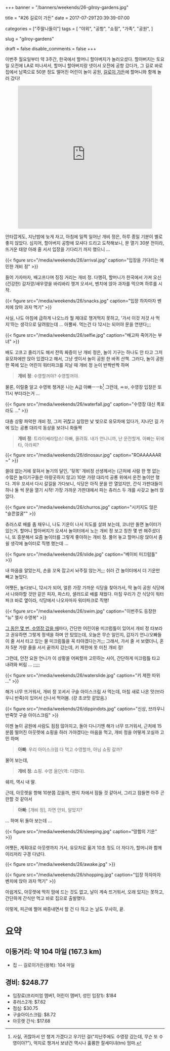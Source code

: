+++
banner = "/banners/weekends/26-gilroy-gardens.jpg"

title = "#26 길로이 가든"
date = 2017-07-29T20:39:39-07:00

categories = ["주말나들이"]
tags = [
    "야외",
    "공항",
    "쇼핑",
    "가족",
    "공원",
]

slug = "gilroy-gardens"

draft = false
disable_comments = false
+++

이번주 월요일부터 약 3주간, 한국에서 할머니 할아버지가 놀러오셨다. 할아버지는
토요일 오전에 LA로 떠나셔서, 할머니 할아버지랑 넷이서 오전에 공항 갔다가,
그 길로 바로 집에서 남쪽으로 50분 정도 떨어진 어린이 놀이 공원,
[길로이 가든](https://www.gilroygardens.org/)에 할머니와 함께 놀러 갔다!

<!--more-->

<figure>
<iframe src="https://www.google.com/maps/embed?pb=!1m18!1m12!1m3!1d3186.201019341095!2d-121.63124928433105!3d37.00500046384339!2m3!1f0!2f0!3f0!3m2!1i1024!2i768!4f13.1!3m3!1m2!1s0x808e1df89d8c43e1%3A0x3667230a2c7a94ff!2sGilroy+Gardens+Family+Theme+Park!5e0!3m2!1sen!2sus!4v1501385938839"
width="100%" height="450" frameborder="0" style="border:0" allowfullscreen></iframe>
</figure>

안타깝게도, 지난밤에 늦게 자고, 아침에 일찍 일어난 개비 정은, 하루 종일
기분이 별로 좋지 않았다. 심지어, 할아버지 공항에 모셔다 드리고 도착해보니,
문 열기 30분 전이라, 뜨거운 태양 아래 줄 서서 입장을 기다리기 까지 했으니 …

{{< figure
  src="/media/weekends/26/arrival.jpg"
  caption="입장을 기다리는 예민한 개비 정" >}}

들어 가자마자, 배고프다며 징징 거리는 개비 정. 다행히, 할머니가 한국에서
가져 오신 (건강한) 감자깡/새우깡을 바리바리 챙겨 오셔서, 벤치에 앉아 과자를
먹으며 하루를 시작.

{{< figure
  src="/media/weekends/26/snacks.jpg"
  caption="입장 하자마자 벤치에 앉아 과자 먹기" >}}

사실, 나도 아침에 급하게 나오느라 뭘 제대로 챙겨먹지 못하고, '가서 이것 저것
사 먹지'하는 생각으로 달려왔는데 … 아뿔싸. 먹는건 다 12시는 되어야 문을
연댄다;;;

{{< figure
  src="/media/weekends/26/selfie.jpg"
  caption="배고파 죽어가는 부녀" >}}

배도 고프고 졸리기도 해서 잔뜩 짜증이 난 개비 정은, 놀이 기구는 하나도
안 타고 그저 유모차에만 앉아 있겠다고 해서, 그냥 셋이서 놀이 공원 한 바퀴 산책.
그러다, 놀이 공원 한 쪽에 있는 어린이 워터파크를 지날 때 개비 정 눈이
반짝반짝 하며

> **개비 정**: 수영할꺼야? 수영할꺼야.

물론, 이럴줄 알고 수영복 챙겨온 나는 A급 아빠ㅡㅡb[^1] 그런데, ㅆㅂ, 수영장
입장은 또 11시 부터라는거 …

[^1]: 사실, 귀찮아서 안 챙겨 가겠다고 우기던 걸("지난주에도 수영장 갔는데, 무슨 또 수영이야?"), 억지로 챙겨서 보낸건 역시나 훌륭한 절세미녀(tm) 엄마.

{{< figure
  src="/media/weekends/26/waterfall.jpg"
  caption="수영장 대신 폭포라도 …" >}}

대충 상황 파악한 개비 정, 그저 귀찮고 실망한 낯 빛으로 유모차에 있다가,
지나던 길 가에 있는 공룡 대리석 동상을 보더니 화들짝

> **개비 정**: 트라이쎄라탑스! 아빠, 올려줘. 내가 언니니까, 난 운전할게.
아빠는 뒤에 타, 아라찌?

{{< figure
  src="/media/weekends/26/dinosaur.jpg"
  caption="ROAAAAAAR ~" >}}

쓸데 없는거에 꽂혀서 놀기의 달인, '뒷목' 개비정 선생께서는 (근처에 사람
한 명 없는 수많은 놀이기구들은 아랑곳하지 않고) 10분 가량 대리석 공룡 위에서
운전 놀이만 했다.
겨우 꼬셔서 다시 갈길을 가다보니, 식당은 아직 문을 안 열었지만, 간식 가판대들이
하나 둘 씩 문을 열기 시작! 가장 가까운 가판대에서 파는 츄러스 두 개를 사갖고
눌러 앉았다.

{{< figure
  src="/media/weekends/26/churros.jpg"
  caption="시키지도 않은 \"슬픈얼굴\"" >}}

츄러스로 배를 좀 채우니, 나도 기운이 나서 지도를 살펴 보는데, 코너만 돌면
놀이터가 있는거. 할머니 할아버지가 오셔서 놀이터에서 노는 개비 정 보고 칭찬
몇 번 해주셨더니, 또 흥분해서 요즘 놀이터를 그렇게 좋아하는 개비 정.
풀어 놓고 할머니랑 앉아서 좀 쉴 생각에 놀이터로 직행 했는데 …

{{< figure
  src="/media/weekends/26/slide.jpg"
  caption="베이비 미끄럼틀" >}}

내 마음을 알았는지, 손을 꼬옥 잡고서 놔주질 않는거;;; 쉬러 간 놀이터에서
더 기운만 빼고 놀았다.

어쨋든, 놀다보니, 12시가 되어, 얼른 가장 가까운 식당을 찾아가서, 딱 놀이 공원
식당에서 나와야할 것만 같은 피자, 파스타, 샐러드로 배를 채웠다. 마침 우리가
간 식당이 워터파크 바로 옆이라, 식당에서 나오자마자 워터파크로 직행!

{{< figure
  src="/media/weekends/26/swim.jpg"
  caption="이번주도 등장한 \"뉴\" 엘사 수영복" >}}

[그 동안 몇 번, 수영장 갔을 때](/tags/수영)마다, 간단한 어린이용 미끄럼틀이
있어서 개비 정 타보라고 권유하면 그렇게 정색을 하며 안 탔었는데,
오늘은 무슨 일인지, 갑자기 언니/오빠들이 줄 서서 타고 있는 물 미끄럼틀을
꼭 타야겠다는거;;; 그래서, 가서 줄 서 보랬더니, 혼자 5분 가량 줄을 서서
끝까지 갔는데, 키 제한에 못 미친 개비 정!

그런데, 안전 요원 언니가 이 상황을 어찌할까 고민하는 사이, 간단하게 미끄럼틀
타고 내려와 버림 … ;;;;;

{{< figure
  src="/media/weekends/26/waterslide.jpg"
  caption="키 제한 따위 …" >}}

해가 너무 뜨거워서, 개비 정 꼬셔서 구슬 아이스크림 사 먹는데, 마침 새로 나온
맛(브라우니 반죽)이 있어서 신나서 먹어봄. (걍 초코맛 같았음.)

{{< figure
  src="/media/weekends/26/dippindots.jpg"
  caption="신상, 브라우니 반죽맛 구슬 아이스크림" >}}

이젠 놀이 공원에 사람도 점점 많아지고, 돌아 다니기엔 해가 너무 뜨거워서, 근처에
15분쯤 떨어진 아웃렛에 쇼핑을 하러 가야겠다는 마음을 먹고, 개비 정을 어떻게
꼬실까 고민 하며

> **아빠**: 우리 아이스크림 다 먹고 수영할까, 아님 쇼핑 갈까?

물어 보는데,

> **개비 정**: 쇼핑. 수영 올던(역: 다했다).

쉐끼, 역시 내 딸.

근데, 아웃렛을 향해 10분쯤 갔을까, 왠지 차에서 잠들 것 같아서, 그리고 잠들면
아주 곤란할 것 같아서

> **아빠**: [개비 정], 자면 안되, 알았지?

… 하며 뒤 돌아 보는데 …

{{< figure
  src="/media/weekends/26/sleeping.jpg"
  caption="망함의 기운" >}}

어쨋든, 계획대로 아웃렛까지 가서, 유모차로 옮겨 10초 정도 더 자다가, 할머니와
함께 이리저리 구경 다녔다.

{{< figure
  src="/media/weekends/26/awake.jpg" >}}

{{< figure
  src="/media/weekends/26/shopping.jpg"
  caption="입장 하자마자 벤치에 앉아 과자 먹기" >}}

아쉽게도, 아웃렛에 딱히 맘에 드는 것도 없고, 날이 계속 뜨거워서, 오래 있지는
못하고, 간단하게 간식만 먹고 바로 집으로 출발했다.

이렇게, 피곤에 쩔어 짜증내면서 할 건 다 하고 논 날도 무사히, 끝.

# 요약

## 이동거리: 약 104 마일 (167.3 km)

- 집 -- 길로이가든(왕복): 104 마일

## 경비: $248.77

- 입장료(프리미엄 맴버1, 어린이 맴버1, 성인 입장1): $184
- 츄러스2개: $7.62
- 점심: $30.75
- 구슬아이스크림: $8.72
- 아웃렛 간식: $17.68

